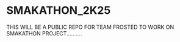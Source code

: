 # SMAKATHON_2K25
THIS WILL BE A PUBLIC REPO FOR TEAM FROSTED TO WORK ON SMAKATHON PROJECT..........
